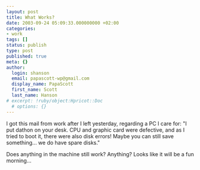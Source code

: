 ```yaml
---
layout: post
title: What Works?
date: 2003-09-24 05:09:33.000000000 +02:00
categories:
- work
tags: []
status: publish
type: post
published: true
meta: {}
author:
  login: shanson
  email: papascott-wp@gmail.com
  display_name: PapaScott
  first_name: Scott
  last_name: Hanson
# excerpt: !ruby/object:Hpricot::Doc
  # options: {}
---
```

<p>I got this mail from work after I left yesterday, regarding a PC I care for: "I put dathon on your desk. CPU and graphic card were defective, and as I tried to boot it, there were also disk errors! Maybe you can still save something... we do have spare disks."</p>
<p>Does anything in the machine still work? Anything? Looks like it will be a fun morning...</p>
